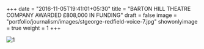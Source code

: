 +++
date = "2016-11-05T19:41:01+05:30"
title = "BARTON HILL THEATRE COMPANY AWARDED £808,000 IN FUNDING"
draft = false
image = "portfolio/journalism/images/stgeorge-redfield-voice-7.jpg"
showonlyimage = true
weight = 1
+++

![1]

[1]: /portfolio/journalism/images/stgeorge-redfield-voice-7.jpg